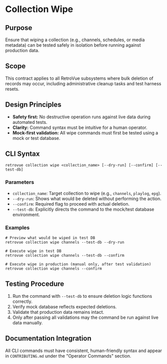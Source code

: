 # Collection Wipe

## Purpose

Ensure that wiping a collection (e.g., channels, schedules, or media metadata) can be tested safely in isolation before running against production data.

## Scope

This contract applies to all RetroVue subsystems where bulk deletion of records may occur, including administrative cleanup tasks and test harness resets.

## Design Principles

- **Safety first:** No destructive operation runs against live data during automated tests.
- **Clarity:** Command syntax must be intuitive for a human operator.
- **Mock-first validation:** All wipe commands must first be tested using a mock or test database.

## CLI Syntax

```
retrovue collection wipe <collection_name> [--dry-run] [--confirm] [--test-db]
```

### Parameters

- `collection_name`: Target collection to wipe (e.g., `channels`, `playlog`, `epg`).
- `--dry-run`: Shows what would be deleted without performing the action.
- `--confirm`: Required flag to proceed with actual deletion.
- `--test-db`: Explicitly directs the command to the mock/test database environment.

### Examples

```
# Preview what would be wiped in test DB
retrovue collection wipe channels --test-db --dry-run

# Execute wipe in test DB
retrovue collection wipe channels --test-db --confirm

# Execute wipe in production (manual only, after test validation)
retrovue collection wipe channels --confirm
```

## Testing Procedure

1. Run the command with `--test-db` to ensure deletion logic functions correctly.
2. Verify mock database reflects expected deletions.
3. Validate that production data remains intact.
4. Only after passing all validations may the command be run against live data manually.

## Documentation Integration

All CLI commands must have consistent, human-friendly syntax and appear in `CONTRIBUTING.md` under the "Operator Commands" section.



